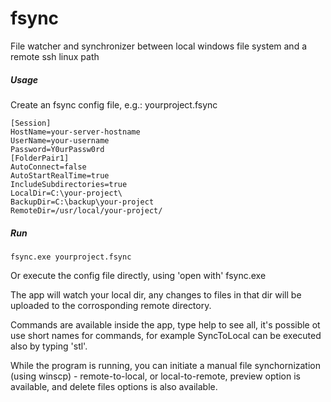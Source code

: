 fsync
=====

File watcher and synchronizer between local windows file system and a remote ssh linux path

##### Usage
Create an fsync config file, e.g.: yourproject.fsync
```
[Session]
HostName=your-server-hostname
UserName=your-username
Password=Y0urPassw0rd
[FolderPair1]
AutoConnect=false
AutoStartRealTime=true
IncludeSubdirectories=true
LocalDir=C:\your-project\
BackupDir=C:\backup\your-project
RemoteDir=/usr/local/your-project/
```
##### Run
```
fsync.exe yourproject.fsync
```
Or execute the config file directly, using 'open with' fsync.exe

The app will watch your local dir, any changes to files in that dir will be uploaded to the corrosponding remote directory.

Commands are available inside the app, type help to see all, it's possible ot use short names for commands, for example SyncToLocal can be executed also by typing 'stl'. 

While the program is running, you can initiate a manual file synchornization (using winscp) - remote-to-local, or local-to-remote, preview option is available, and delete files options is also available.

